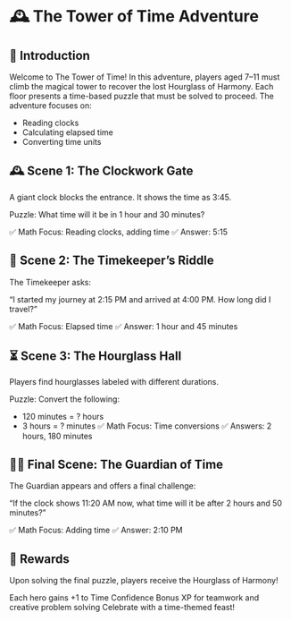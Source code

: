 # 🕰️ The Tower of Time Adventure
## 📘 Introduction
Welcome to The Tower of Time! In this adventure, players aged 7–11 must climb the magical tower to recover the lost Hourglass of Harmony.
Each floor presents a time-based puzzle that must be solved to proceed.
The adventure focuses on:

- Reading clocks
- Calculating elapsed time
- Converting time units

## 🕰️ Scene 1: The Clockwork Gate
A giant clock blocks the entrance. It shows the time as 3:45.

Puzzle:
What time will it be in 1 hour and 30 minutes?

✅ Math Focus: Reading clocks, adding time
✅ Answer: 5:15

## 🧩 Scene 2: The Timekeeper’s Riddle
The Timekeeper asks:

“I started my journey at 2:15 PM and arrived at 4:00 PM.
How long did I travel?”

✅ Math Focus: Elapsed time
✅ Answer: 1 hour and 45 minutes

## ⏳ Scene 3: The Hourglass Hall
Players find hourglasses labeled with different durations.

Puzzle: Convert the following:

- 120 minutes = ? hours
- 3 hours = ? minutes
✅ Math Focus: Time conversions
✅ Answers: 2 hours, 180 minutes

## 🧙‍♂️ Final Scene: The Guardian of Time
The Guardian appears and offers a final challenge:

“If the clock shows 11:20 AM now, what time will it be after 2 hours and 50 minutes?”

✅ Math Focus: Adding time
✅ Answer: 2:10 PM

## 🎁 Rewards
Upon solving the final puzzle, players receive the Hourglass of Harmony!

Each hero gains +1 to Time Confidence
Bonus XP for teamwork and creative problem solving
Celebrate with a time-themed feast!
